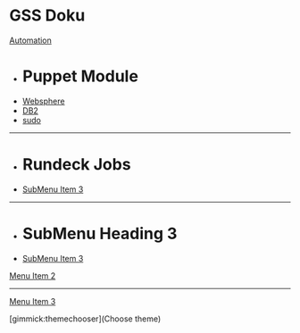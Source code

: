 # GSS Doku


[Automation]()

  * # Puppet Module
  * [Websphere](was.md)
  * [DB2](git.md)
  * [sudo](sudo.md)
  - - - -
  * # Rundeck Jobs
  * [SubMenu Item 3](subitem3.md)
  - - - -
  * # SubMenu Heading 3
  * [SubMenu Item 3](git.md)

[Menu Item 2](item2.md)
- - - -
[Menu Item 3](item3.md)

[gimmick:themechooser](Choose theme)


